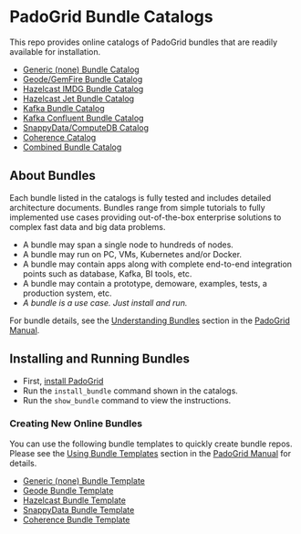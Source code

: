 # PadoGrid Bundle Catalogs

This repo provides online catalogs of PadoGrid bundles that are readily available for installation.

- [Generic (none) Bundle Catalog](none-catalog.md)
- [Geode/GemFire Bundle Catalog](geode-catalog.md)
- [Hazelcast IMDG Bundle Catalog](hazelcast-catalog.md)
- [Hazelcast Jet Bundle Catalog](jet-catalog.md)
- [Kafka Bundle Catalog](kafka-catalog.md)
- [Kafka Confluent Bundle Catalog](confluent-catalog.md)
- [SnappyData/ComputeDB Catalog](snappydata-catalog.md)
- [Coherence Catalog](coherence-catalog.md)
- [Combined Bundle Catalog](all-catalog.md)

## About Bundles

Each bundle listed in the catalogs is fully tested and includes detailed architecture documents. Bundles range from simple tutorials to fully implemented use cases providing out-of-the-box enterprise solutions to complex fast data and big data problems.

- A bundle may span a single node to hundreds of nodes.
- A bundle may run on PC, VMs, Kubernetes and/or Docker.
- A bundle may contain apps along with complete end-to-end integration points such as database, Kafka, BI tools, etc.
- A bundle may contain a prototype, demoware, examples, tests, a production system, etc.
- *A bundle is a use case. Just install and run.*

For bundle details, see the [Understanding Bundles](https://github.com/padogrid/padogrid/wiki/Understanding-Bundles) section in the [PadoGrid Manual](https://github.com/padogrid/padogrid/wiki).

## Installing and Running Bundles

- First, [install PadoGrid](https://github.com/padogrid/padogrid/wiki/Installing-PadoGrid)
- Run the `install_bundle` command shown in the catalogs.
- Run the `show_bundle` command to view the instructions.

### Creating New Online Bundles

You can use the following bundle templates to quickly create bundle repos. Please see the [Using Bundle Templates](https://github.com/padogrid/padogrid/wiki/Using-Bundle-Templates) section in the [PadoGrid Manual](https://github.com/padogrid/padogrid/wiki) for details.

- [Generic (none) Bundle Template](https://github.com/padogrid/bundle-none-template)
- [Geode Bundle Template](https://github.com/padogrid/bundle-geode-template)
- [Hazelcast Bundle Template](https://github.com/padogrid/bundle-hazelcast-template)
- [SnappyData Bundle Template](https://github.com/padogrid/bundle-snappydata-template)
- [Coherence Bundle Template](https://github.com/padogrid/bundle-coherence-template)
